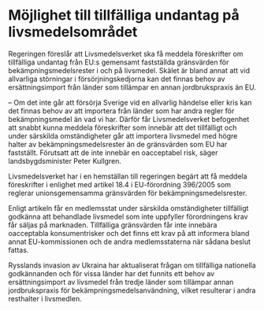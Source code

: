 # Möjlighet till tillfälliga undantag på livsmedelsområdet

Regeringen föreslår att Livsmedelsverket ska få meddela föreskrifter om tillfälliga undantag från EU:s gemensamt fastställda gränsvärden för bekämpningsmedelsrester i och på livsmedel. Skälet är bland annat att vid allvarliga störningar i försörjningskedjorna kan det finnas behov av ersättningsimport från länder som tillämpar en annan jordbrukspraxis än EU.

– Om det inte går att försörja Sverige vid en allvarlig händelse eller kris kan det finnas behov av att importera från länder som har andra regler för bekämpningsmedel än vad vi har. Därför får Livsmedelsverket befogenhet att snabbt kunna meddela föreskrifter som innebär att det tillfälligt och under särskilda omständigheter går att importera livsmedel med högre halter av bekämpningsmedelsrester än de gränsvärden som EU har fastställt. Förutsatt att de inte innebär en oacceptabel risk, säger landsbygdsminister Peter Kullgren.

Livsmedelsverket har i en hemställan till regeringen begärt att få meddela föreskrifter i enlighet med artikel 18.4 i EU-förordning 396/2005 som reglerar unionsgemensamma gränsvärden för bekämpningsmedelsrester.

Enligt artikeln får en medlemsstat under särskilda omständigheter tillfälligt godkänna att behandlade livsmedel som inte uppfyller förordningens krav får säljas på marknaden. Tillfälliga gränsvärden får inte innebära oacceptabla konsumentrisker och det finns ett krav på att informera bland annat EU-kommissionen och de andra medlemsstaterna när sådana beslut fattas.

Rysslands invasion av Ukraina har aktualiserat frågan om tillfälliga nationella godkännanden och för vissa länder har det funnits ett behov av ersättningsimport av livsmedel från tredje länder som tillämpar annan jordbrukspraxis för bekämpningsmedelsanvändning, vilket resulterar i andra resthalter i livsmedlen.

